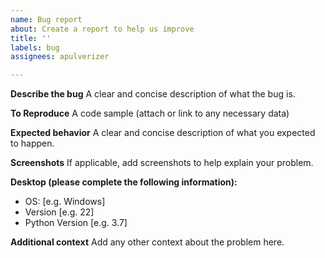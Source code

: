 ```yaml
---
name: Bug report
about: Create a report to help us improve
title: ''
labels: bug
assignees: apulverizer

---
```


**Describe the bug**
A clear and concise description of what the bug is.

**To Reproduce**
A code sample (attach or link to any necessary data)

**Expected behavior**
A clear and concise description of what you expected to happen.

**Screenshots**
If applicable, add screenshots to help explain your problem.

**Desktop (please complete the following information):**
 - OS: [e.g. Windows]
 - Version [e.g. 22]
 - Python Version [e.g. 3.7]

**Additional context**
Add any other context about the problem here.

